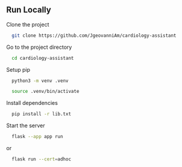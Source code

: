 
## Run Locally

Clone the project

```bash
  git clone https://github.com/JgeovanniAm/cardiology-assistant
```

Go to the project directory

```bash
  cd cardiology-assistant
```

Setup pip

```bash
  python3 -m venv .venv  
```
```bash
  source .venv/bin/activate
```

Install dependencies

```bash
  pip install -r lib.txt      
```

Start the server

```bash
  flask --app app run
```
or

```bash
  flask run --cert=adhoc
```
